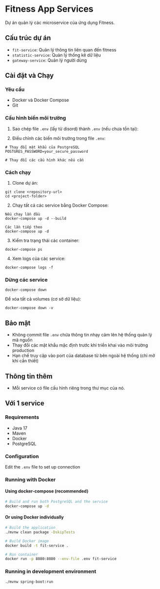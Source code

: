 # Fitness App Services

Dự án quản lý các microservice của ứng dụng Fitness.

## Cấu trúc dự án

- `fit-service`: Quản lý thông tin liên quan đến fitness
- `statistic-service`: Quản lý thống kê dữ liệu
- `gateway-service`: Quản lý người dùng

## Cài đặt và Chạy

### Yêu cầu

- Docker và Docker Compose
- Git

### Cấu hình biến môi trường

1. Sao chép file `.env` (lấy từ disord) thành `.env` (nếu chưa tồn tại):

2. Điều chỉnh các biến môi trường trong file `.env`:

```
# Thay đổi mật khẩu của PostgreSQL
POSTGRES_PASSWORD=your_secure_password

# Thay đổi các cấu hình khác nếu cần
```

### Cách chạy

1. Clone dự án:

```
git clone <repository-url>
cd <project-folder>
```

2. Chạy tất cả các service bằng Docker Compose:

```
Nếu chạy lần đầu
docker-compose up -d --build

```

```
Các lần tiếp theo
docker-compose up -d
```

3. Kiểm tra trạng thái các container:

```
docker-compose ps
```

4. Xem logs của các service:

```
docker-compose logs -f
```

### Dừng các service

```
docker-compose down
```

Để xóa tất cả volumes (cơ sở dữ liệu):

```
docker-compose down -v
```

## Bảo mật

- Không commit file `.env` chứa thông tin nhạy cảm lên hệ thống quản lý mã nguồn
- Thay đổi các mật khẩu mặc định trước khi triển khai vào môi trường production
- Hạn chế truy cập vào port của database từ bên ngoài hệ thống (chỉ mở khi cần thiết)


## Thông tin thêm

- Mỗi service có file cấu hình riêng trong thư mục của nó.


## Với 1 service

### Requirements
- Java 17
- Maven
- Docker
- PostgreSQL

### Configuration
Edit the `.env` file to set up connection

### Running with Docker

#### Using docker-compose (recommended)
```bash
# Build and run both PostgreSQL and the service
docker-compose up -d
```

#### Or using Docker individually
```bash
# Build the application
./mvnw clean package -DskipTests

# Build Docker image
docker build -t fit-service .

# Run container
docker run -p 8080:8080 --env-file .env fit-service
```

### Running in development environment

```bash
./mvnw spring-boot:run
```